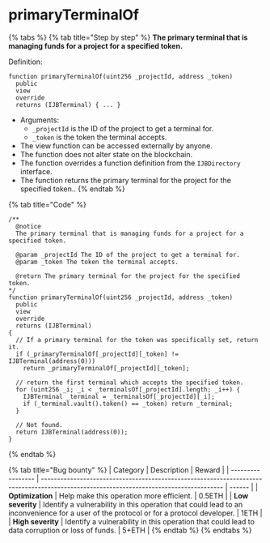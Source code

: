 # primaryTerminalOf

{% tabs %}
{% tab title="Step by step" %}
**The primary terminal that is managing funds for a project for a specified token.**

Definition:

```solidity
function primaryTerminalOf(uint256 _projectId, address _token)
  public
  view
  override
  returns (IJBTerminal) { ... }
```

* Arguments:
  * `_projectId` is the ID of the project to get a terminal for.
  * `_token` is the token the terminal accepts.
* The view function can be accessed externally by anyone. 
* The function does not alter state on the blockchain.
* The function overrides a function definition from the `IJBDirectory` interface.
* The function returns the primary terminal for the project for the specified token..
{% endtab %}

{% tab title="Code" %}
```solidity
/** 
  @notice
  The primary terminal that is managing funds for a project for a specified token.

  @param _projectId The ID of the project to get a terminal for.
  @param _token The token the terminal accepts.

  @return The primary terminal for the project for the specified token.
*/
function primaryTerminalOf(uint256 _projectId, address _token)
  public
  view
  override
  returns (IJBTerminal)
{
  // If a primary terminal for the token was specifically set, return it.
  if (_primaryTerminalOf[_projectId][_token] != IJBTerminal(address(0)))
    return _primaryTerminalOf[_projectId][_token];

  // return the first terminal which accepts the specified token.
  for (uint256 _i; _i < _terminalsOf[_projectId].length; _i++) {
    IJBTerminal _terminal = _terminalsOf[_projectId][_i];
    if (_terminal.vault().token() == _token) return _terminal;
  }

  // Not found.
  return IJBTerminal(address(0));
}
```
{% endtab %}

{% tab title="Bug bounty" %}
| Category          | Description                                                                                                                            | Reward |
| ----------------- | -------------------------------------------------------------------------------------------------------------------------------------- | ------ |
| **Optimization**  | Help make this operation more efficient.                                                                                               | 0.5ETH |
| **Low severity**  | Identify a vulnerability in this operation that could lead to an inconvenience for a user of the protocol or for a protocol developer. | 1ETH   |
| **High severity** | Identify a vulnerability in this operation that could lead to data corruption or loss of funds.                                        | 5+ETH  |
{% endtab %}
{% endtabs %}
